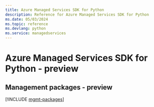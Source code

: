 ```yaml
---
title: Azure Managed Services SDK for Python
description: Reference for Azure Managed Services SDK for Python
ms.date: 05/03/2024
ms.topic: reference
ms.devlang: python
ms.service: managedservices
---
```

# Azure Managed Services SDK for Python - preview

## Management packages - preview
[!INCLUDE [mgmt-packages](managed-services-mgmt-index.md)]